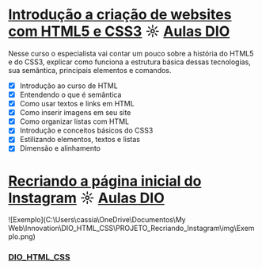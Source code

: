 # [Introdução a criação de websites com HTML5 e CSS3](https://github.com/kakanew/DIO_HTML_CSS/tree/master/Innovation_HTML_CSS3) ☼ [Aulas DIO](https://web.digitalinnovation.one/course/introducao-criacao-de-websites-com-html5-e-css3/learning/462f831d-5fdf-485e-bf07-1d391eb94ac8/)
Nesse curso o especialista vai contar um pouco sobre a história do HTML5 e do CSS3, explicar como funciona a estrutura básica dessas tecnologias, sua semântica, principais elementos e comandos.

- [x] Introdução ao curso de HTML
- [x] Entendendo o que é semântica
- [x] Como usar textos e links em HTML
- [x] Como inserir imagens em seu site
- [x] Como organizar listas com HTML
- [x] Introdução e conceitos básicos do CSS3
- [x] Estilizando elementos, textos e listas
- [x] Dimensão e alinhamento

# [Recriando a página inicial do Instagram](https://github.com/kakanew/DIO_HTML_CSS/tree/master/PROJETO_Recriando_Pagina_Instagram) ☼ [Aulas DIO](https://web.digitalinnovation.one/lab/recriando-a-pagina-inicial-do-instagram/learning/35838848-f99e-473c-9201-816d046ebf12)

![Exemplo](C:\Users\cassia\OneDrive\Documentos\My Web\Innovation\DIO_HTML_CSS\PROJETO_Recriando_Instagram\img\Exemplo.png)

### [DIO_HTML_CSS](https://github.com/kakanew/DIO_HTML_CSS)

